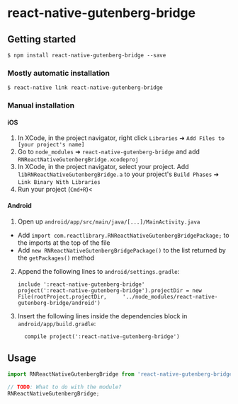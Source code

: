 
# react-native-gutenberg-bridge

## Getting started

`$ npm install react-native-gutenberg-bridge --save`

### Mostly automatic installation

`$ react-native link react-native-gutenberg-bridge`

### Manual installation


#### iOS

1. In XCode, in the project navigator, right click `Libraries` ➜ `Add Files to [your project's name]`
2. Go to `node_modules` ➜ `react-native-gutenberg-bridge` and add `RNReactNativeGutenbergBridge.xcodeproj`
3. In XCode, in the project navigator, select your project. Add `libRNReactNativeGutenbergBridge.a` to your project's `Build Phases` ➜ `Link Binary With Libraries`
4. Run your project (`Cmd+R`)<

#### Android

1. Open up `android/app/src/main/java/[...]/MainActivity.java`
  - Add `import com.reactlibrary.RNReactNativeGutenbergBridgePackage;` to the imports at the top of the file
  - Add `new RNReactNativeGutenbergBridgePackage()` to the list returned by the `getPackages()` method
2. Append the following lines to `android/settings.gradle`:
  	```
  	include ':react-native-gutenberg-bridge'
  	project(':react-native-gutenberg-bridge').projectDir = new File(rootProject.projectDir, 	'../node_modules/react-native-gutenberg-bridge/android')
  	```
3. Insert the following lines inside the dependencies block in `android/app/build.gradle`:
  	```
      compile project(':react-native-gutenberg-bridge')
  	```

## Usage
```javascript
import RNReactNativeGutenbergBridge from 'react-native-gutenberg-bridge';

// TODO: What to do with the module?
RNReactNativeGutenbergBridge;
```
  